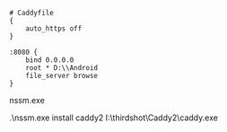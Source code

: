 ```shell
# Caddyfile
{
	auto_https off
}

:8080 {
	bind 0.0.0.0
	root * D:\\Android
	file_server browse
}
```

<!-- windows服务 -->
nssm.exe


.\nssm.exe install caddy2 I:\thirdshot\Caddy2\caddy.exe
